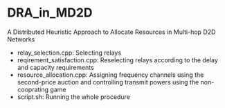 # DRA_in_MD2D
A Distributed Heuristic Approach to Allocate Resources in Multi-hop D2D Networks
- relay_selection.cpp: Selecting relays
- reqirement_satisfaction.cpp: Reselecting relays according to the delay and capacity requirements
- resource_allocation.cpp: Assigning frequency channels using the second-price auction and controlling transmit powers using the non-cooprating game 
- script.sh: Running the whole procedure
